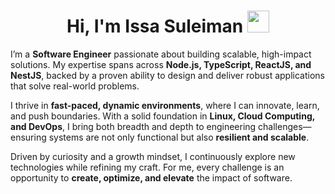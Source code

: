 <h1 align="center">Hi, I'm Issa Suleiman <img src="https://media.giphy.com/media/hvRJCLFzcasrR4ia7z/giphy.gif" width="35"></h1>

I’m a **Software Engineer** passionate about building scalable, high-impact solutions. My expertise spans across **Node.js, TypeScript, ReactJS, and NestJS**, backed by a proven ability to design and deliver robust applications that solve real-world problems.

I thrive in **fast-paced, dynamic environments**, where I can innovate, learn, and push boundaries. With a solid foundation in **Linux, Cloud Computing, and DevOps**, I bring both breadth and depth to engineering challenges—ensuring systems are not only functional but also **resilient and scalable**.

Driven by curiosity and a growth mindset, I continuously explore new technologies while refining my craft. For me, every challenge is an opportunity to **create, optimize, and elevate** the impact of software.
